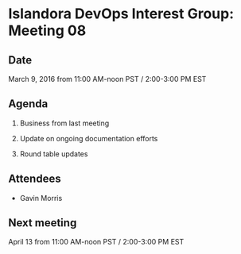 # Islandora DevOps Interest Group: Meeting 08

## Date

March 9, 2016 from 11:00 AM-noon PST / 2:00-3:00 PM EST

## Agenda

1. Business from last meeting

2. Update on ongoing documentation efforts

3. Round table updates

## Attendees

* Gavin Morris

## Next meeting

April 13 from 11:00 AM-noon PST / 2:00-3:00 PM EST
